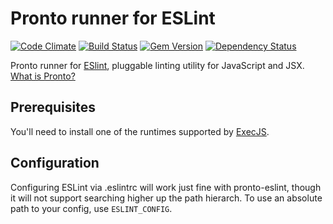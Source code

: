 # Pronto runner for ESLint

[![Code Climate](https://codeclimate.com/github/prontolabs/pronto-eslint.png)](https://codeclimate.com/github/prontolabs/pronto-eslint)
[![Build Status](https://travis-ci.org/prontolabs/pronto-eslint.png)](https://travis-ci.org/prontolabs/pronto-eslint)
[![Gem Version](https://badge.fury.io/rb/pronto-eslint.png)](http://badge.fury.io/rb/pronto-eslint)
[![Dependency Status](https://gemnasium.com/prontolabs/pronto-eslint.png)](https://gemnasium.com/prontolabs/pronto-eslint)

Pronto runner for [ESlint](http://eslint.org), pluggable linting utility for JavaScript and JSX. [What is Pronto?](https://github.com/prontolabs/pronto)

## Prerequisites

You'll need to install one of the runtimes supported by [ExecJS](https://github.com/sstephenson/execjs#execjs).

## Configuration

Configuring ESLint via .eslintrc will work just fine with pronto-eslint, though it will not support
searching higher up the path hierarch. To use an absolute path to your config, use `ESLINT_CONFIG`.
